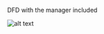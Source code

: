 DFD with the manager included

![alt text](https://cloud.githubusercontent.com/assets/21320663/18535315/de423fac-7ab8-11e6-81d7-ffd80bf48d98.png)
